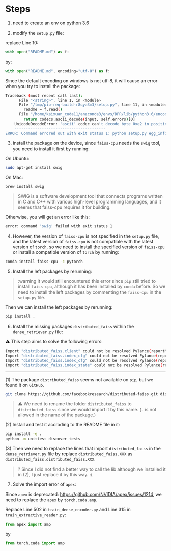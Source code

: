 # Steps

1. need to create an env on python 3.6

2. modify the `setup.py` file:

replace Line 10:
```python
with open("README.md") as f:
```

by:
```python
with open("README.md", encoding="utf-8") as f:
```
Since the default encoding on windows is not utf-8, it will cause an error when you try to install the package:

```bash
Traceback (most recent call last):
      File "<string>", line 1, in <module>
      File "/tmp/pip-req-build-r8qya3m3/setup.py", line 11, in <module>
        readme = f.read()
      File "/home/kaixuan_cuda11/anaconda3/envs/DPR/lib/python3.6/encodings/ascii.py", line 26, in decode
        return codecs.ascii_decode(input, self.errors)[0]
    UnicodeDecodeError: 'ascii' codec can't decode byte 0xe2 in position 486: ordinal not in range(128)
    ----------------------------------------
ERROR: Command errored out with exit status 1: python setup.py egg_info Check the logs for full command output.`
```

3. install the package on the device, since `faiss-cpu` needs the `swig` tool, you need to install it first by running:

On Ubuntu:

```bash
sudo apt-get install swig
```
On Mac:

```bash
brew install swig
```


> SWIG is a software development tool that connects programs written in C and C++ with various high-level programming languages, and it seems that faiss-cpu requires it for building.


Otherwise, you will get an error like this:

```bash
error: command 'swig' failed with exit status 1
```

4. However, the version of `faiss-cpu` is not specified in the `setup.py` file, and the latest version of `faiss-cpu` is not compatible with the latest version of `torch`, so we need to install the specified version of `faiss-cpu` or install a compatible version of `torch` by running:

```bash
conda install faiss-cpu -c pytorch
```

5. Install the left packages by rerunning:

> :warning It would still encountered this error since `pip` still tried to install `faiss-cpu`, although it has been installed by `conda` before. So we need to install the left packages by commenting the `faiss-cpu` in the `setup.py` file.


Then we can install the left packages by rerunning:
```bash
pip install .
```

6. Install the missing packages `distributed_faiss` within the `dense_retriever.py` file:

:warning: This step aims to solve the following errors:

```bash
Import "distributed_faiss.client" could not be resolved Pylance(reportMissinglmports) [Ln 194, Col 14]
Import "distributed_faiss.index_cfg" could not be resolved Pylance(reportMissinglmports) [Ln 206, Col 14]
Import "distributed_faiss.index_cfg" could not be resolved Pylance(reportMissinglmports) [Ln 231, Col 14]
Import "distributed_faiss.index_state" could not be resolved Pylance(reportMissinglmports) [Ln 290, Col 14]
```
---

(1) The package `distributed_faiss` seems not available on `pip`, but we found it on `GitHub`.

```bash
git clone https://github.com/facebookresearch/distributed-faiss.git distributed_faiss
```
> :warning: We need to rename the folder `distributed_faiss` to `distributed_faiss` since we would import it by this name.
(`-` is not allowed in the name of the package.)


(2) Install and test it accroding to the README file in it:

```bash
pip install -e .
python -m unittest discover tests
```

(3) Then we need to replace the lines that import `distributed_faiss` in the `dense_retriever.py` file by
replace `distributed_faiss.XXX` as `distributed_faiss.distributed_faiss.XXX`.

> ? Since I did not find a better way to call the lib although we installed it in (2), I just replace it by this way. :(

7. Solve the import error of `apex`:

Since `apex` is deprecated: https://github.com/NVIDIA/apex/issues/1214, we need to replace the `apex` by `torch.cuda.amp`.



Replace Line 502 in `train_dense_encoder.py` and Line 315 in `train_extractive_reader.py`:

```python
from apex import amp
```

by 

```python
from torch.cuda import amp
```
